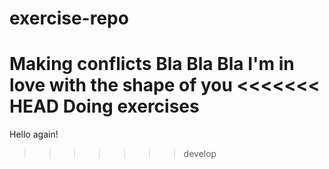 # exercise-repo
Making conflicts
Bla Bla Bla
I'm in love with the shape of you
<<<<<<< HEAD
Doing exercises
=======
Hello again!
>>>>>>> develop
